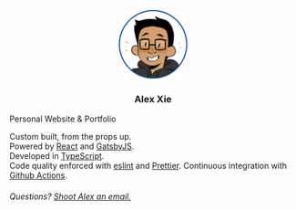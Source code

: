 <p align="center">
  <a href="https://www.alexxie.ca">
    <img alt="Me!" src="./readme-main.png" width="120" />
  </a>
</p>
<h3 align="center">
  Alex Xie
</h2>
<span align="center">
  Personal Website & Portfolio
</span>

Custom built, from the props up.  
Powered by [React](https://reactjs.org/) and [GatsbyJS](https://www.gatsbyjs.org/).  
Developed in [TypeScript](https://www.typescriptlang.org/).  
Code quality enforced with [eslint](https://eslint.org/) and [Prettier](https://prettier.io/).
Continuous integration with [Github Actions](https://github.com/features/actions).

###### Questions? [Shoot Alex an email.](mailto:alexieyizhe@gmail.com)
